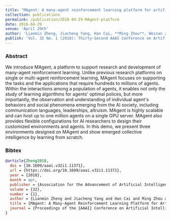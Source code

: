 ```yaml
---
title: "MAgent: A many-agent reinforcement learning platform for artificial collective intelligence"
collection: publications
permalink: /publication/2018-04-29-MAgent-platform
date: 2018-04-29
venue: 'April 29th'
author: 'Lianmin Zheng, Jiacheng Yang, Han Cai, **Ming Zhou**, Weinan Zhang, Jun Wang, Yong Yu'
publish: 'Vol. 32 No. 1 (2018): Thirty-Second AAAI Conference on Artificial Intelligence'
---
```



### Abstract

We introduce MAgent, a platform to support research and development of many-agent reinforcement learning. Unlike previous research platforms on single or multi-agent reinforcement learning, MAgent focuses on supporting the tasks and the applications that require hundreds to millions of agents. Within the interactions among a population of agents, it enables not only the study of learning algorithms for agents' optimal polices, but more importantly, the observation and understanding of individual agent's behaviors and social phenomena emerging from the AI society, including communication languages, leaderships, altruism. MAgent is highly scalable and can host up to one million agents on a single GPU server. MAgent also provides flexible configurations for AI researchers to design their customized environments and agents. In this demo, we present three environments designed on MAgent and show emerged collective intelligence by learning from scratch.


### Bibtex


```bibtex
@article{Zheng2018,
  doi = {10.1609/aaai.v32i1.11371},
  url = {https://doi.org/10.1609/aaai.v32i1.11371},
  year = {2018},
  month = apr,
  publisher = {Association for the Advancement of Artificial Intelligence ({AAAI})},
  volume = {32},
  number = {1},
  author = {Lianmin Zheng and Jiacheng Yang and Han Cai and Ming Zhou and Weinan Zhang and Jun Wang and Yong Yu},
  title = {MAgent: A Many-Agent Reinforcement Learning Platform for Artificial Collective Intelligence},
  journal = {Proceedings of the {AAAI} Conference on Artificial Intelligence}
}
```
